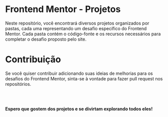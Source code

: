 # Frontend Mentor - Projetos

Neste repositório, você encontrará diversos projetos organizados por pastas, cada uma representando um desafio específico do Frontend Mentor. Cada pasta contém o código-fonte e os recursos necessários para completar o desafio proposto pelo site.

# Contribuição

Se você quiser contribuir adicionando suas ideias de melhorias para os desafios do Frontend Mentor, sinta-se à vontade para fazer pull request nos repositórios.

<br><br>

**Espero que gostem dos projetos e se divirtam explorando todos eles!**

